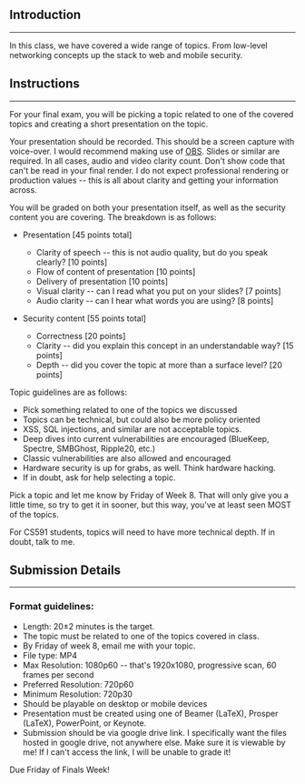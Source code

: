 ## Introduction
----

In this class, we have covered a wide range of topics. From low-level networking concepts up the stack to web and mobile security.

## Instructions
----

For your final exam, you will be picking a topic related to one of the covered topics and creating a short presentation on the topic.

Your presentation should be recorded. This should be a screen capture with voice-over. I would recommend making use of [OBS](https://obsproject.com/download). Slides or similar are required. In all cases, audio and video clarity count. Don't show code that can't be read in your final render. I do not expect professional rendering or production values -- this is all about clarity and getting your information across.

You will be graded on both your presentation itself, as well as the security content you are covering. The breakdown is as follows:

* Presentation [45 points total]
    * Clarity of speech -- this is not audio quality, but do you speak clearly? [10 points]
    * Flow of content of presentation [10 points]
    * Delivery of presentation [10 points]
    * Visual clarity -- can I read what you put on your slides? [7 points]
    * Audio clarity -- can I hear what words you are using? [8 points]
  
* Security content [55 points total]
    * Correctness [20 points]
    * Clarity -- did you explain this concept in an understandable way? [15 points]
    * Depth -- did you cover the topic at more than a surface level? [20 points]

Topic guidelines are as follows:

* Pick something related to one of the topics we discussed
* Topics can be technical, but could also be more policy oriented
* XSS, SQL injections, and similar are not acceptable topics.
* Deep dives into current vulnerabilities are encouraged (BlueKeep, Spectre, SMBGhost, Ripple20, etc.)
* Classic vulnerabilities are also allowed and encouraged
* Hardware security is up for grabs, as well. Think hardware hacking.
* If in doubt, ask for help selecting a topic.

Pick a topic and let me know by Friday of Week 8. That will only give you a little time, so try to get it in sooner, but this way, you've at least seen MOST of the topics.

For CS591 students, topics will need to have more technical depth. If in doubt, talk to me.

## Submission Details
----

### Format guidelines:

* Length: 20±2 minutes is the target.
* The topic must be related to one of the topics covered in class.
* By Friday of week 8, email me with your topic.
* File type: MP4
* Max Resolution: 1080p60 -- that's 1920x1080, progressive scan, 60 frames per second
* Preferred Resolution: 720p60
* Minimum Resolution: 720p30
* Should be playable on desktop or mobile devices
* Presentation must be created using one of Beamer (LaTeX), Prosper (LaTeX), PowerPoint, or Keynote.
* Submission should be via google drive link. I specifically want the files hosted in google drive, not anywhere else. Make sure it is viewable by me! If I can't access the link, I will be unable to grade it!

Due Friday of Finals Week!